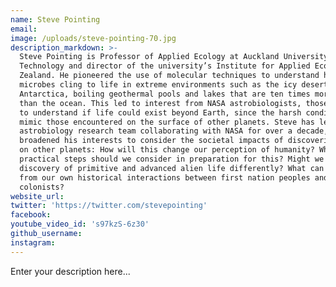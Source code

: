 ```yaml
---
name: Steve Pointing
email:
image: /uploads/steve-pointing-70.jpg
description_markdown: >-
  Steve Pointing is Professor of Applied Ecology at Auckland University of
  Technology and director of the university’s Institute for Applied Ecology New
  Zealand. He pioneered the use of molecular techniques to understand how simple
  microbes cling to life in extreme environments such as the icy deserts of
  Antarctica, boiling geothermal pools and lakes that are ten times more salty
  than the ocean. This led to interest from NASA astrobiologists, those who seek
  to understand if life could exist beyond Earth, since the harsh conditions
  mimic those encountered on the surface of other planets. Steve has led an
  astrobiology research team collaborating with NASA for over a decade, and
  broadened his interests to consider the societal impacts of discovering life
  on other planets: How will this change our perception of humanity? What
  practical steps should we consider in preparation for this? Might we view the
  discovery of primitive and advanced alien life differently? What can we learn
  from our own historical interactions between first nation peoples and ‘alien’
  colonists?
website_url:
twitter: 'https://twitter.com/stevepointing'
facebook:
youtube_video_id: 's97kzS-6z30'
github_username:
instagram:
---
```


Enter your description here...
